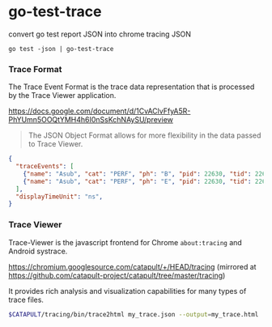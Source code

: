 # go-test-trace

convert go test report JSON into chrome tracing JSON

`go test -json | go-test-trace`

### Trace Format

The Trace Event Format is the trace data representation that is processed by the Trace Viewer application.

<https://docs.google.com/document/d/1CvAClvFfyA5R-PhYUmn5OOQtYMH4h6I0nSsKchNAySU/preview>

> The JSON Object Format allows for more flexibility in the data passed to Trace Viewer.

```json
{
  "traceEvents": [
    {"name": "Asub", "cat": "PERF", "ph": "B", "pid": 22630, "tid": 22630, "ts": 829},
    {"name": "Asub", "cat": "PERF", "ph": "E", "pid": 22630, "tid": 22630, "ts": 833}
  ],
  "displayTimeUnit": "ns",
}
```

### Trace Viewer

Trace-Viewer is the javascript frontend for Chrome `about:tracing` and Android systrace.

<https://chromium.googlesource.com/catapult/+/HEAD/tracing>
(mirrored at <https://github.com/catapult-project/catapult/tree/master/tracing>)

It provides rich analysis and visualization capabilities for many types of trace files.

```sh
$CATAPULT/tracing/bin/trace2html my_trace.json --output=my_trace.html
```
